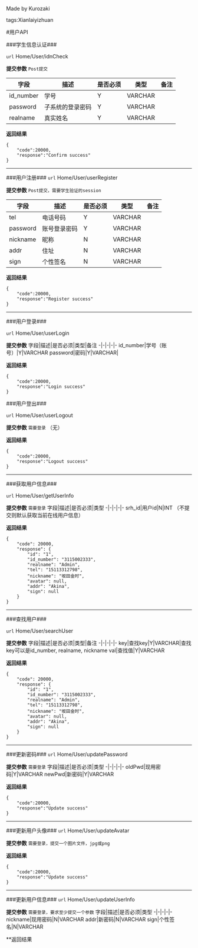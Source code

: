 ﻿Made by Kurozaki

tags:Xianlaiyizhuan

#用户API


###学生信息认证###

``url``
Home/User/idnCheck

**提交参数**
``Post提交``

字段|描述|是否必须|类型|备注
-|-|-|-|-
id_number|学号|Y|VARCHAR
password|子系统的登录密码|Y|VARCHAR|
realname|真实姓名|Y|VARCHAR|

**返回结果**

```
{
    "code":20000,
    "response":"Confirm success"
}
```


***


###用户注册###
``url``
Home/User/userRegister

**提交参数**
``Post提交，需要学生验证的session``

字段|描述|是否必须|类型|备注
-|-|-|-|-
tel|电话号码|Y|VARCHAR
password|账号登录密码|Y|VARCHAR|
nickname|昵称|N|VARCHAR|
addr|住址|N|VARCHAR|
sign|个性签名|N|VARCHAR|

**返回结果**

```
{
    "code":20000,
    "response":"Register success"
}
```
***


###用户登录###

``url``
Home/User/userLogin

**提交参数**
字段|描述|是否必须|类型|备注
-|-|-|-|-
id_number|学号（账号）|Y|VARCHAR
password|密码|Y|VARCHAR|

**返回结果**

```
{
    "code":20000,
    "response":"Login success"
}
```

###用户登出###

``url``
Home/User/userLogout

**提交参数**
``需要登录``
（无）

**返回结果**

```
{
    "code":20000,
    "response":"Logout success"
}
```
***

###获取用户信息###

``url``
Home/User/getUserInfo

**提交参数**
``需要登录``
字段|描述|是否必须|类型
-|-|-|-|-
srh_id|用户id|N|INT
（不提交则默认获取当前在线用户信息）


**返回结果**

```
{
    "code": 20000,
    "response": {
        "id": "1",
        "id_number": "3115002333",
        "realname": "Admin",
        "tel": "15113312798",
        "nickname": "坂田金时",
        "avatar": null,
        "addr": "Akina",
        "sign": null
    }
}

```
***

###查找用户###

``url``
Home/User/searchUser

**提交参数**
字段|描述|是否必须|类型|备注
-|-|-|-|-
key|查找key|Y|VARCHAR|查找key可以是id_number, realname, nickname
val|查找值|Y|VARCHAR


**返回结果**

```
{
    "code": 20000,
    "response": {
        "id": "1",
        "id_number": "3115002333",
        "realname": "Admin",
        "tel": "15113312798",
        "nickname": "坂田金时",
        "avatar": null,
        "addr": "Akina",
        "sign": null
    }
}

```
***

###更新密码###
``url``
Home/User/updatePassword

**提交参数**
``需要登录``
字段|描述|是否必须|类型
-|-|-|-|-
oldPwd|现用密码|Y|VARCHAR
newPwd|新密码|Y|VARCHAR


**返回结果**

```
{
    "code":20000,
    "response":"Update success"
}
```
***
###更新用户头像###
``url``
Home/User/updateAvatar

**提交参数**
``需要登录，提交一个图片文件，jpg或png``



**返回结果**

```
{
    "code":20000,
    "response":"Update success"
}
```

***
###更新用户信息###
``url``
Home/User/updateUserInfo

**提交参数**
``需要登录，要求至少提交一个参数``
字段|描述|是否必须|类型
-|-|-|-|-
nickname|现用密码|N|VARCHAR
addr|新密码|N|VARCHAR
sign|个性签名|N|VARCHAR


**返回结果